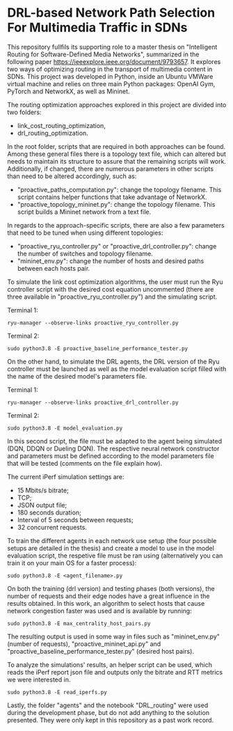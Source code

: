 # DRL-based Network Path Selection For Multimedia Traffic in SDNs #

This repository fullfils its supporting role to a master thesis on "Intelligent Routing for Software-Defined Media Networks", summarized in the following paper https://ieeexplore.ieee.org/document/9793657. It explores two ways of optimizing routing in the transport of multimedia content in SDNs. This project was developed in Python, inside an Ubuntu VMWare virtual machine and relies on three main Python packages: OpenAI Gym, PyTorch and NetworkX, as well as Mininet.

The routing optimization approaches explored in this project are divided into two folders:
  - link_cost_routing_optimization,
  - drl_routing_optimization.

In the root folder, scripts that are required in both approaches can be found. Among these general files there is a topology text file, which can altered but needs to maintain its structure to assure that the remaining scripts will work. Additionally, if changed, there are numerous parameters in other scripts than need to be altered accordingly, such as:
 - "proactive_paths_computation.py": change the topology filename. This script contains helper functions that take advantage of NetworkX.
 - "proactive_topology_mininet.py": change the topology filename. This script builds a Mininet network from a text file.

In regards to the approach-specific scripts, there are also a few parameters that need to be tuned when using different topologies:
 - "proactive_ryu_controller.py" or "proactive_drl_controller.py": change the number of switches and topology filename.
 - "mininet_env.py": change the number of hosts and desired paths between each hosts pair.

To simulate the link cost optimization algorithms, the user must run the Ryu controller script with the desired cost equation uncommented (there are three available in "proactive_ryu_controller.py") and the simulating script.

Terminal 1:
```
ryu-manager --observe-links proactive_ryu_controller.py
```
Terminal 2:
```
sudo python3.8 -E proactive_baseline_performance_tester.py
```

On the other hand, to simulate the DRL agents, the DRL version of the Ryu controller must be launched as well as the model evaluation script filled with the name of the desired model's parameters file.

Terminal 1:

```
ryu-manager --observe-links proactive_drl_controller.py
```

Terminal 2:

```
sudo python3.8 -E model_evaluation.py
```

In this second script, the file must be adapted to the agent being simulated (DQN, DDQN or Dueling DQN). The respective neural network constructor and parameters must be defined according to the model parameters file that will be tested (comments on the file explain how). 

The current iPerf simulation settings are:
 - 15 Mbits/s bitrate;
 - TCP;
 - JSON output file;
 - 180 seconds duration;
 - Interval of 5 seconds between requests;
 - 32 concurrent requests.

To train the different agents in each network use setup (the four possible setups are detailed in the thesis) and create a model to use in the model evaluation script, the respetive file must be ran using (alternatively you can train it on your main OS for a faster process):

```
sudo python3.8 -E <agent_filename>.py
```

On both the training (drl version) and testing phases (both versions), the number of requests and their edge nodes have a great influence in the results obtained. In this work, an algorithm to select hosts that cause network congestion faster was used and is available by running:

```
sudo python3.8 -E max_centrality_host_pairs.py
```

The resulting output is used in some way in files such as "mininet_env.py" (number of requests), "proactive_mininet_api.py" and "proactive_baseline_performance_tester.py" (desired host pairs).

To analyze the simulations' results, an helper script can be used, which reads the iPerf report json file and outputs only the bitrate and RTT metrics we were interested in.

```
sudo python3.8 -E read_iperfs.py
```

Lastly, the folder "agents" and the notebook "DRL_routing" were used during the development phase, but do not add anything to the solution presented. They were only kept in this repository as a past work record.
